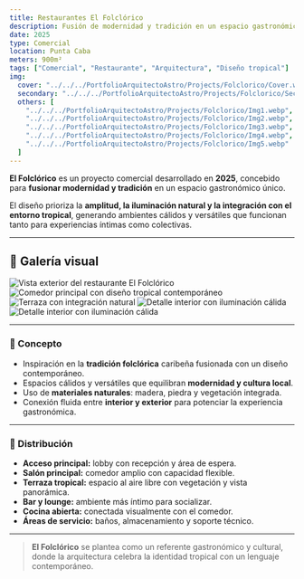 ```yaml
---
title: Restaurantes El Folclórico
description: Fusión de modernidad y tradición en un espacio gastronómico
date: 2025
type: Comercial
location: Punta Caba
meters: 900m²
tags: ["Comercial", "Restaurante", "Arquitectura", "Diseño tropical"]
img:
  cover: "../../../PortfolioArquitectoAstro/Projects/Folclorico/Cover.webp"
  secondary: "../../../PortfolioArquitectoAstro/Projects/Folclorico/Secondary.webp"
  others: [ 
    "../../../PortfolioArquitectoAstro/Projects/Folclorico/Img1.webp", 
    "../../../PortfolioArquitectoAstro/Projects/Folclorico/Img2.webp", 
    "../../../PortfolioArquitectoAstro/Projects/Folclorico/Img3.webp", 
    "../../../PortfolioArquitectoAstro/Projects/Folclorico/Img4.webp",
    "../../../PortfolioArquitectoAstro/Projects/Folclorico/Img5.webp"
  ]
---
```


**El Folclórico** es un proyecto comercial desarrollado en **2025**, concebido para **fusionar modernidad y tradición** en un espacio gastronómico único.  

El diseño prioriza la **amplitud, la iluminación natural y la integración con el entorno tropical**, generando ambientes cálidos y versátiles que funcionan tanto para experiencias íntimas como colectivas.  

---

## 📸 Galería visual
<div class="grid grid-cols-1 sm:grid-cols-2 gap-6 my-6">
  <img src="../../../PortfolioArquitectoAstro/Projects/Folclorico/Img1.webp" alt="Vista exterior del restaurante El Folclórico" class="w-full h-full rounded-xl shadow-md object-cover hover:scale-105 transition-transform duration-500"/>
  <img src="../../../PortfolioArquitectoAstro/Projects/Folclorico/Img2.webp" alt="Comedor principal con diseño tropical contemporáneo" class="w-full h-full rounded-xl shadow-md object-cover hover:scale-105 transition-transform duration-500"/>
  <img src="../../../PortfolioArquitectoAstro/Projects/Folclorico/Img3.webp" alt="Terraza con integración natural" class="w-full h-full rounded-xl shadow-md object-cover hover:scale-105 transition-transform duration-500"/>
  <img src="../../../PortfolioArquitectoAstro/Projects/Folclorico/Img4.webp" alt="Detalle interior con iluminación cálida" class="w-full h-full rounded-xl shadow-md object-cover hover:scale-105 transition-transform duration-500"/>
  <img src="../../../PortfolioArquitectoAstro/Projects/Folclorico/Img5.webp" alt="Detalle interior con iluminación cálida" class="w-full h-full rounded-xl shadow-md object-cover hover:scale-105 transition-transform duration-500"/>
</div>

---

### 🌱 Concepto
- Inspiración en la **tradición folclórica** caribeña fusionada con un diseño contemporáneo.  
- Espacios cálidos y versátiles que equilibran **modernidad y cultura local**.  
- Uso de **materiales naturales**: madera, piedra y vegetación integrada.  
- Conexión fluida entre **interior y exterior** para potenciar la experiencia gastronómica.  

---

### 📐 Distribución
- **Acceso principal:** lobby con recepción y área de espera.  
- **Salón principal:** comedor amplio con capacidad flexible.  
- **Terraza tropical:** espacio al aire libre con vegetación y vista panorámica.  
- **Bar y lounge:** ambiente más íntimo para socializar.  
- **Cocina abierta:** conectada visualmente con el comedor.  
- **Áreas de servicio:** baños, almacenamiento y soporte técnico.  

---

> **El Folclórico** se plantea como un referente gastronómico y cultural, donde la arquitectura celebra la identidad tropical con un lenguaje contemporáneo.
